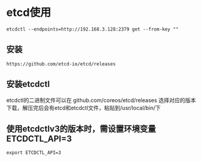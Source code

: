# etcd使用
```
etcdctl --endpoints=http://192.168.3.128:2379 get --from-key ""
```
## 安装
```
https://github.com/etcd-io/etcd/releases
```
## 安装etcdctl
etcdctl的二进制文件可以在 github.com/coreos/etcd/releases 选择对应的版本下载，解压完后会有etcd和etcdctl文件，粘贴到/usr/local/bin/下
## 使用etcdctlv3的版本时，需设置环境变量ETCDCTL_API=3
```
export ETCDCTL_API=3
```